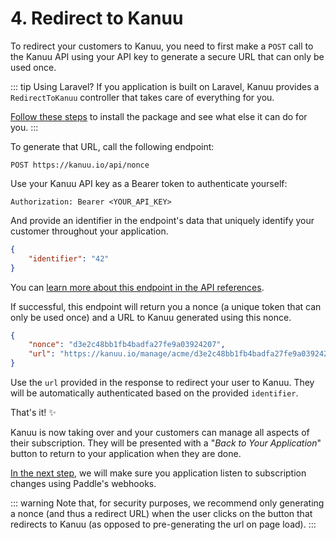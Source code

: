 # 4. Redirect to Kanuu

To redirect your customers to Kanuu, you need to first make a `POST` call to the Kanuu API using your API key to generate a secure URL that can only be used once.

::: tip Using Laravel?
If you application is built on Laravel, Kanuu provides a `RedirectToKanuu` controller that takes care of everything for you.

[Follow these steps](/laravel/installation) to install the package and see what else it can do for you.
:::

To generate that URL, call the following endpoint:

```
POST https://kanuu.io/api/nonce
```

Use your Kanuu API key as a Bearer token to authenticate yourself:

```
Authorization: Bearer <YOUR_API_KEY>
```

And provide an identifier in the endpoint's data that uniquely identify your customer throughout your application.

```json
{
    "identifier": "42"
}
```

You can [learn more about this endpoint in the API references](/api/create-nonce).

If successful, this endpoint will return you a nonce (a unique token that can only be used once) and a URL to Kanuu generated using this nonce.

```json
{
	"nonce": "d3e2c48bb1fb4badfa27fe9a03924207",
	"url": "https://kanuu.io/manage/acme/d3e2c48bb1fb4badfa27fe9a03924207"
}
```

Use the `url` provided in the response to redirect your user to Kanuu. They will be automatically authenticated based on the provided `identifier`.

That's it! :sparkles:

Kanuu is now taking over and your customers can manage all aspects of their subscription. They will be presented with a "*Back to Your Application*" button to return to your application when they are done.

[In the next step](./listen-to-paddles-webhooks), we will make sure you application listen to subscription changes using Paddle's webhooks.

::: warning
Note that, for security purposes, we recommend only generating a nonce (and thus a redirect URL) when the user clicks on the button that redirects to Kanuu (as opposed to pre-generating the url on page load).
:::
